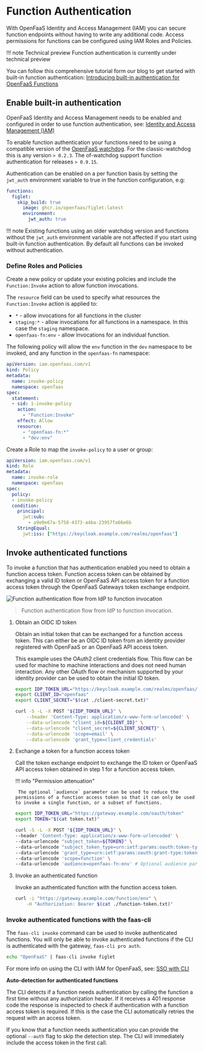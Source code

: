 # Function Authentication

With OpenFaaS Identity and Access Management (IAM) you can secure function endpoints without having to write any additional code. Access permissions for functions can be configured using IAM Roles and Policies.

!!! note Technical preview
    Function authentication is currently under technical preview

You can follow this comprehensive tutorial form our blog to get started with built-in function authentication: [Introducing built-in authentication for OpenFaaS Functions](https://www.openfaas.com/blog/built-in-function-authentication/)

## Enable built-in authentication

OpenFaaS Identity and Access Management needs to be enabled and configured in order to use function authentication, see: [Identity and Access Management (IAM)](/openfaas-pro/iam/overview/#installation)

To enable function authentication your functions need to be using a compatible version of the [OpenFaaS watchdog](/architecture/watchdog/). For the classic-watchdog this is any version `> 0.2.3`. The of-watchdog support function authentication for releases `> 0.9.15`.

Authentication can be enabled on a per function basis by setting the `jwt_auth` environment variable to true in the function configuration, e.g:

```yaml
functions:
  figlet:
    skip_build: true
      image: ghcr.io/openfaas/figlet:latest
      environment:
        jwt_auth: true
```

!!! note
    Existing functions using an older watchdog version and functions without the `jwt_auth` environment variable are not affected if you start using built-in function authentication. By default all functions can be invoked without authentication.

### Define Roles and Policies

Create a new policy or update your existing policies and include the `Function:Invoke` action to allow function invocations.

The `resource` field can be used to specify what resources the `Function:Invoke` action is applied to:

- `*` - allow invocations for all functions in the cluster
- `staging:*` - allow invocations for all functions in a namespace. In this case the `staging` namespace.
- `openfaas-fn:env` - allow invocations for an individual function.

The following policy will allow the `env` function in the `dev` namespace to be invoked, and any function in the `openfaas-fn` namespace:

```yaml
apiVersion: iam.openfaas.com/v1
kind: Policy
metadata:
  name: invoke-policy
  namespace: openfaas
spec:
  statement:
  - sid: 1-invoke-policy
    action:
      - "Function:Invoke"
    effect: Allow
    resource:
      - "openfaas-fn:*"
      - "dev:env"

```

Create a Role to map the `invoke-policy` to a user or group:

```yaml
apiVersion: iam.openfaas.com/v1
kind: Role
metadata:
  name: invoke-role
  namespace: openfaas
spec:
  policy:
  - invoke-policy
  condition:
    principal:
      jwt:sub:
        - a9e0e67a-5758-4373-a4ba-23957fa66e6b
    StringEqual:
      jwt:iss: ["https://keycloak.example.com/realms/openfaas"]
```


## Invoke authenticated functions

To invoke a function that has authentication enabled you need to obtain a function access token. Function access token can be obtained by exchanging a valid ID token or OpenFaaS API access token for a function access token through the OpenFaaS Gateways token exchange endpoint.

![Function authentication flow from IdP to function invocation](/images/iam/function-authentication.png)
> Function authentication flow from IdP to function invocation.

1. Obtain an OIDC ID token
    
    Obtain an initial token that can be exchanged for a function access token. This can either be an OIDC ID token from an identity provider registered with OpenFaaS or an OpenFaaS API access token.
    
    This example uses the OAuth2 client credentials flow. This flow can be used for machine to machine interactions and does not need human interaction. Any other OAuth flow or mechanism supported by your identity provider can be used to obtain the initial ID token.

    ```bash
    export IDP_TOKEN_URL="https://keycloak.example.com/realms/openfaas/protocol/openid-connect/token"
    export CLIENT_ID="openfaas"
    export CLIENT_SECRET="$(cat ./client-secret.txt)"

    curl -S -L -X POST "${IDP_TOKEN_URL}" \
        --header 'Content-Type: application/x-www-form-urlencoded' \
        --data-urlencode "client_id=${CLIENT_ID}" \
        --data-urlencode "client_secret=${CLIENT_SECRET}" \
        --data-urlencode 'scope=email' \
        --data-urlencode 'grant_type=client_credentials'
    ```

2. Exchange a token for a function access token

    Call the token exchange endpoint to exchange the ID token or OpenFaaS API access token obtained in step 1 for a function access token.

    !!! info "Permission attenuation"
    
        The optional `audience` parameter can be used to reduce the permissions of a function access token so that it can only be used to invoke a single function, or a subset of functions.

    ```bash
    export IDP_TOKEN_URL="https://gateway.example.com/oauth/token" 
    export TOKEN="$(cat token.txt)"

    curl -S -L -X POST "${IDP_TOKEN_URL}" \
    --header 'Content-Type: application/x-www-form-urlencoded' \
    --data-urlencode "subject_token=${TOKEN}" \
    --data-urlencode "subject_token_type=urn:ietf:params:oauth:token-type:id_token" \
    --data-urlencode 'grant_type=urn:ietf:params:oauth:grant-type:token-exchange' \
    --data-urlencode 'scope=function' \
    --data-urlencode 'audience=openfaas-fn:env' # Optional audience parameter
    ```

3. Invoke an authenticated function

    Invoke an authenticated function with the function access token.

    ```bash
    curl -i "https://gateway.example.com/function/env" \
        -H "Authorization: Bearer $(cat ./function-token.txt)"
    ```

### Invoke authenticated functions with the faas-cli
 
The `faas-cli invoke` command can be used to invoke authenticated functions. You will only be able to invoke authenticated functions if the CLI is authenticated with the gateway, `faas-cli pro auth`.

```bash
echo "OpenFaaS" | faas-cli invoke figlet
```

For more info on using the CLI with IAM for OpenFaaS, see: [SSO with CLI](/openfaas-pro/sso/cli/)

**Auto-detection for authenticated functions**

The CLI detects if a function needs authentication by calling the function a first time without any authorization header. If it receives a 401 response code the response is inspected to check if authentication with a function access token is required. If this is the case the CLI automatically retries the request with an access token.

If you know that a function needs authentication you can provide the optional `--auth` flag to skip the detection step. The CLI will immediately include the access token in the first call.
